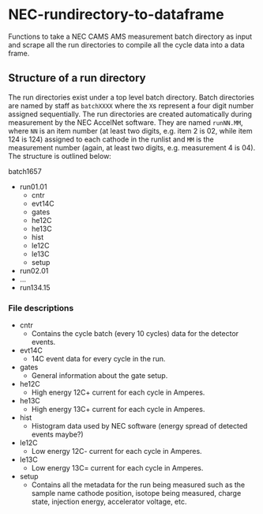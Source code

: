 # NEC-rundirectory-to-dataframe
Functions to take a NEC CAMS AMS measurement batch directory as input and scrape all the run directories to compile all the cycle data into a data frame.

## Structure of a run directory
The run directories exist under a top level batch directory. Batch directories are named by staff as `batchXXXX` where the `X`s represent a four digit number assigned sequentially. The run directories are created automatically during measurement by the NEC AccelNet software. They are named `runNN.MM`, where `NN` is an item number (at least two digits, e.g. item 2 is 02, while item 124 is 124) assigned to each cathode in the runlist and `MM` is the measurement number (again, at least two digits, e.g. measurement 4 is 04). The structure is outlined below:

batch1657
* run01.01
  + cntr
  + evt14C
  + gates
  + he12C
  + he13C
  + hist
  + le12C
  + le13C
  + setup
* run02.01
* ...
* run134.15

### File descriptions
* cntr
  + Contains the cycle batch (every 10 cycles) data for the detector events.
* evt14C
  + 14C event data for every cycle in the run.
* gates
  + General information about the gate setup.
* he12C
  + High energy 12C+ current for each cycle in Amperes.
* he13C
  + High energy 13C+ current for each cycle in Amperes.
* hist
  + Histogram data used by NEC software (energy spread of detected events maybe?)
* le12C
  + Low energy 12C- current for each cycle in Amperes.
* le13C
  + Low energy 13C= current for each cycle in Amperes.
* setup
  + Contains all the metadata for the run being measured such as the sample name cathode position, isotope being measured, charge state, injection energy, accelerator voltage, etc.
  
